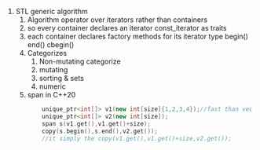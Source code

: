 1. STL generic algorithm
   1. Algorithm operator over iterators rather than containers
   2. so every container declares an iterator const_iterator as traits
   3. each container declares factory methods for its iterator type begin() end() cbegin()
   4. Categorizes  
      1. Non-mutating categorize
      2. mutating
      3. sorting & sets
      4. numeric
   5. span in C++20
      ```cpp
          unique_ptr<int[]> v1(new int[size]{1,2,3,4});//fast than vector
          unique_ptr<int[]> v2(new int[size]);
          span s(v1.get(),v1.get()+size);
          copy(s.begin(),s.end(),v2.get()); 
          //it simply the copy(v1.get(),v1.get()+size,v2.get());
          
      ```